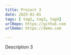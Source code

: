 ```yaml
---
title: Project 3
date: 2025-01-01
tags: [ tag2, tag3, tag4]
urlRepo: https://github.com
urlDemo: https://demo.com

---
```

Description 3